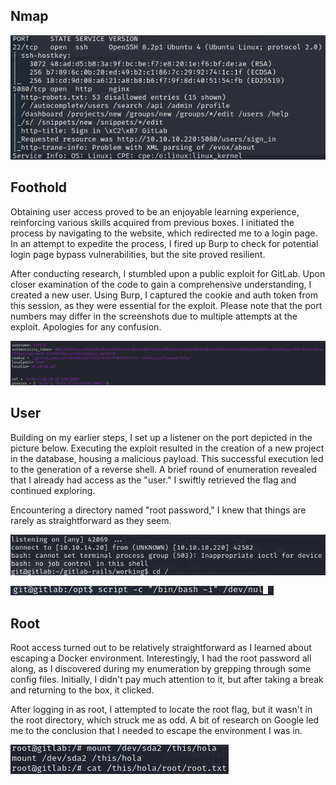 ## Nmap 

![nampg](/ready/images/nmap.png)

## Foothold

Obtaining user access proved to be an enjoyable learning experience, reinforcing various skills acquired from previous boxes. I initiated the process by navigating to the website, which redirected me to a login page. In an attempt to expedite the process, I fired up Burp to check for potential login page bypass vulnerabilities, but the site proved resilient.

After conducting research, I stumbled upon a public exploit for GitLab. Upon closer examination of the code to gain a comprehensive understanding, I created a new user. Using Burp, I captured the cookie and auth token from this session, as they were essential for the exploit. Please note that the port numbers may differ in the screenshots due to multiple attempts at the exploit. Apologies for any confusion.

![Exploit](/ready/images/exploit.png)

## User

Building on my earlier steps, I set up a listener on the port depicted in the picture below. Executing the exploit resulted in the creation of a new project in the database, housing a malicious payload. This successful execution led to the generation of a reverse shell. A brief round of enumeration revealed that I already had access as the "user." I swiftly retrieved the flag and continued exploring.

Encountering a directory named "root password," I knew that things are rarely as straightforward as they seem.

![User](/ready/images/user.png)

![Stable Shell](/ready/images/stableshell.png)

## Root

Root access turned out to be relatively straightforward as I learned about escaping a Docker environment. Interestingly, I had the root password all along, as I discovered during my enumeration by grepping through some config files. Initially, I didn't pay much attention to it, but after taking a break and returning to the box, it clicked.

After logging in as root, I attempted to locate the root flag, but it wasn't in the root directory, which struck me as odd. A bit of research on Google led me to the conclusion that I needed to escape the environment I was in.

![Docker](/ready/images/dockerescape.png)
